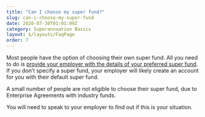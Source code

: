 ```yaml
---
title: "Can I choose my super fund?"
slug: can-i-choose-my-super-fund
date: 2020-07-30T01:01:09Z
category: Superannuation Basics
layout: $/layouts/FaqPage
order: 7
---
```


Most people have the option of choosing their own super fund. All you need to do is [provide your employer with the details of your preferred super fund](https://futuresuper.groovehq.com/help/how-do-i-get-my-employer-to-pay-to-future-super). If you don’t specify a super fund, your employer will likely create an account for you with their default super fund. 

A small number of people are not eligible to choose their super fund, due to Enterprise Agreements with industry funds.

You will need to speak to your employer to find out if this is your situation.
